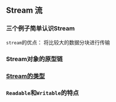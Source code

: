 ## Stream 流
### 三个例子简单认识Stream
`stream`的优点： 将比较大的数据分块进行传输
### Stream对象的原型链

### [Stream的类型](http://nodejs.cn/api/stream.html#stream_types_of_streams)
### `Readable`和`Writable`的特点
